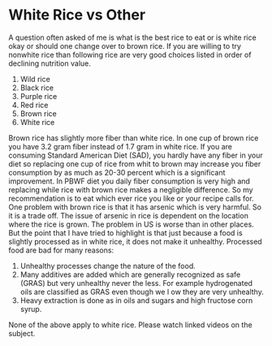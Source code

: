 # White Rice vs Other

A question often asked of me is what is the best rice to eat or is white rice okay or should one change over to brown rice. 
If you are willing to try nonwhite rice than following rice are very good choices listed in order of declining nutrition value. 
1. Wild rice
2. Black rice
3. Purple rice
4. Red rice 
5. Brown rice
6. White rice

Brown rice has slightly more fiber than white rice. In one cup of brown rice you have 3.2 gram fiber instead of 1.7 gram in white rice. If you are consuming Standard American Diet (SAD), you hardly have any fiber in your diet so replacing one cup of rice from whit to brown may increase you fiber consumption by as much as 20-30 percent which is a significant improvement. In PBWF diet you daily fiber consumption is very high and replacing while rice with brown rice makes a negligible difference. So my recommendation is to eat which ever rice you like or your recipe calls for. 
One problem with brown rice is that it has arsenic which is very harmful. So it is a trade off. The issue of arsenic in rice is dependent on the location where the rice is grown. The problem in US is worse than in other places. 
But the point that I have tried to highlight is that just because a food is slightly processed as in white rice, it does not make it unhealthy. 
Processed food are bad for many reasons:
1. Unhealthy processes change the nature of the food. 
2. Many additives are added which are generally recognized as safe (GRAS) but very unhealthy never the less. For example hydrogenated oils are classified as GRAS even though we l ow they are very unhealthy. 
3. Heavy extraction is done as in oils and sugars and high fructose corn syrup. 

None of the above apply to white rice. Please watch linked videos on the subject. 